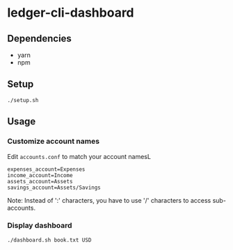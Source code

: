# ledger-cli-dashboard
## Dependencies
- yarn
- npm

## Setup
```
./setup.sh
```

## Usage
### Customize account names
Edit `accounts.conf` to match your account namesL

```
expenses_account=Expenses
income_account=Income
assets_account=Assets
savings_account=Assets/Savings
```

Note: Instead of ':' characters, you have to use '/' characters to access
sub-accounts.

### Display dashboard
```
./dashboard.sh book.txt USD
```


